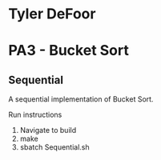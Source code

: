 # Tyler DeFoor
# PA3 - Bucket Sort

## Sequential
A sequential implementation of Bucket Sort. 

Run instructions
1. Navigate to build
2. make
3. sbatch Sequential.sh